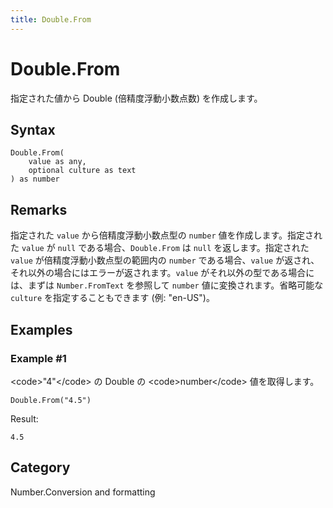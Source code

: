 ```yaml
---
title: Double.From
---
```


# Double.From


指定された値から Double (倍精度浮動小数点数) を作成します。


## Syntax

```powerquery
Double.From(
    value as any,
    optional culture as text
) as number
```


## Remarks

指定された <code>value</code> から倍精度浮動小数点型の <code>number</code> 値を作成します。指定された <code>value</code> が <code>null</code> である場合、<code>Double.From</code> は <code>null</code> を返します。指定された <code>value</code> が倍精度浮動小数点型の範囲内の <code>number</code> である場合、<code>value</code> が返され、それ以外の場合にはエラーが返されます。<code>value</code> がそれ以外の型である場合には、まずは <code>Number.FromText</code> を参照して <code>number</code> 値に変換されます。省略可能な <code>culture</code> を指定することもできます (例: "en-US")。


## Examples

### Example #1 
&lt;code&gt;&#34;4&#34;&lt;/code&gt; の Double の &lt;code&gt;number&lt;/code&gt; 値を取得します。
```powerquery
Double.From("4.5")
```

Result: 
```powerquery
4.5
```




## Category
Number.Conversion and formatting
